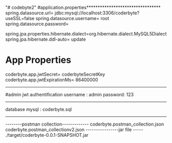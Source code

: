 "# codebyte2" 
#application.properties*********************************
spring.datasource.url= jdbc:mysql://localhost:3306/coderbyte?useSSL=false
spring.datasource.username= root
spring.datasource.password= 

spring.jpa.properties.hibernate.dialect=org.hibernate.dialect.MySQL5Dialect
spring.jpa.hibernate.ddl-auto= update

# App Properties
coderbyte.app.jwtSecret= coderbyteSecretKey
coderbyte.app.jwtExpirationMs= 86400000
************************************************
#admin jwt authentification
username : admin
password: 123 
******************************
database mysql : coderbyte.sql
******************************
--------postman collection-------------
coderbyte.postman_collection.json
coderbyte.postman_collectionv2.json
----------------jar file -----
./target/coderbyte-0.0.1-SNAPSHOT.jar


